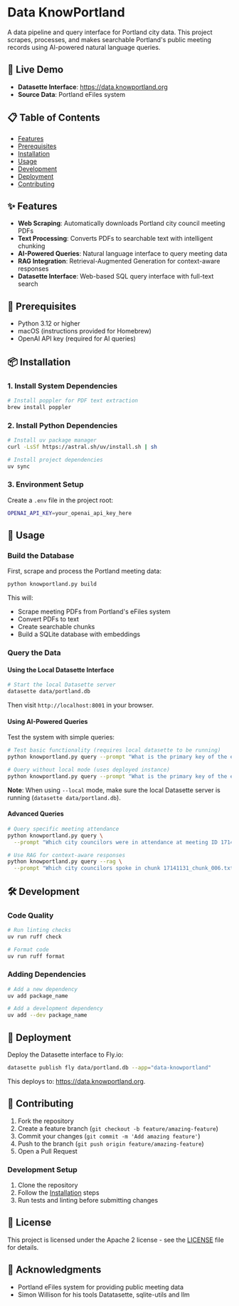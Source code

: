 # Data KnowPortland

A data pipeline and query interface for Portland city data. This project scrapes, processes, and makes searchable Portland's public meeting records using AI-powered natural language queries.

## 🚀 Live Demo

- **Datasette Interface**: https://data.knowportland.org
- **Source Data**: Portland eFiles system

## 📋 Table of Contents

- [Features](#features)
- [Prerequisites](#prerequisites)
- [Installation](#installation)
- [Usage](#usage)
- [Development](#development)
- [Deployment](#deployment)
- [Contributing](#contributing)

## ✨ Features

- **Web Scraping**: Automatically downloads Portland city council meeting PDFs
- **Text Processing**: Converts PDFs to searchable text with intelligent chunking
- **AI-Powered Queries**: Natural language interface to query meeting data
- **RAG Integration**: Retrieval-Augmented Generation for context-aware responses
- **Datasette Interface**: Web-based SQL query interface with full-text search

## 🔧 Prerequisites

- Python 3.12 or higher
- macOS (instructions provided for Homebrew)
- OpenAI API key (required for AI queries)

## 📦 Installation

### 1. Install System Dependencies

```bash
# Install poppler for PDF text extraction
brew install poppler
```

### 2. Install Python Dependencies

```bash
# Install uv package manager
curl -LsSf https://astral.sh/uv/install.sh | sh

# Install project dependencies
uv sync
```

### 3. Environment Setup

Create a `.env` file in the project root:

```bash
OPENAI_API_KEY=your_openai_api_key_here
```

## 🚀 Usage

### Build the Database

First, scrape and process the Portland meeting data:

```bash
python knowportland.py build
```

This will:

- Scrape meeting PDFs from Portland's eFiles system
- Convert PDFs to text
- Create searchable chunks
- Build a SQLite database with embeddings

### Query the Data

#### Using the Local Datasette Interface

```bash
# Start the local Datasette server
datasette data/portland.db
```

Then visit `http://localhost:8001` in your browser.

#### Using AI-Powered Queries

Test the system with simple queries:

```bash
# Test basic functionality (requires local datasette to be running)
python knowportland.py query --prompt "What is the primary key of the embedding table?" --local

# Query without local mode (uses deployed instance)
python knowportland.py query --prompt "What is the primary key of the embedding table?"
```

**Note**: When using `--local` mode, make sure the local Datasette server is running (`datasette data/portland.db`).

#### Advanced Queries

```bash
# Query specific meeting attendance
python knowportland.py query \
  --prompt "Which city councilors were in attendance at meeting ID 17141131?"

# Use RAG for context-aware responses
python knowportland.py query --rag \
  --prompt "Which city councilors spoke in chunk 17141131_chunk_006.txt?"
```

## 🛠️ Development

### Code Quality

```bash
# Run linting checks
uv run ruff check

# Format code
uv run ruff format
```

### Adding Dependencies

```bash
# Add a new dependency
uv add package_name

# Add a development dependency
uv add --dev package_name
```

## 🚀 Deployment

Deploy the Datasette interface to Fly.io:

```bash
datasette publish fly data/portland.db --app="data-knowportland"
```

This deploys to: https://data.knowportland.org.

## 🤝 Contributing

1. Fork the repository
2. Create a feature branch (`git checkout -b feature/amazing-feature`)
3. Commit your changes (`git commit -m 'Add amazing feature'`)
4. Push to the branch (`git push origin feature/amazing-feature`)
5. Open a Pull Request

### Development Setup

1. Clone the repository
2. Follow the [Installation](#installation) steps
3. Run tests and linting before submitting changes

## 📄 License

This project is licensed under the Apache 2 license - see the [LICENSE](LICENSE) file for details.

## 🙏 Acknowledgments

- Portland eFiles system for providing public meeting data
- Simon Willison for his tools Datatasette, sqlite-utils and llm
